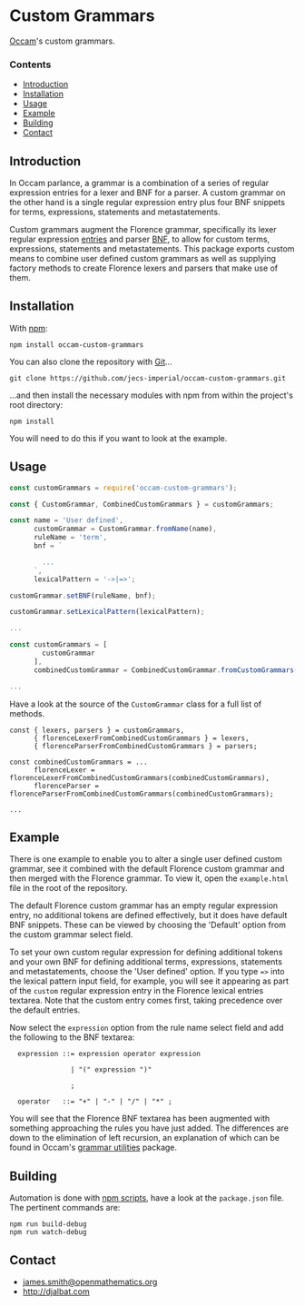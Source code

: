 # Custom Grammars

[Occam](https://github.com/jecs-imperial/occam)'s custom grammars.

### Contents

- [Introduction](#introduction)
- [Installation](#installation)
- [Usage](#usage)
- [Example](#example)
- [Building](#building)
- [Contact](#contact)

## Introduction

In Occam parlance, a grammar is a combination of a series of regular expression entries for a lexer and BNF for a parser. A custom grammar on the other hand is a single regular expression entry plus four BNF snippets for terms, expressions, statements and metastatements.

Custom grammars augment the Florence grammar, specifically its lexer regular expression [entries](https://raw.githubusercontent.com/occam-proof-assistant/Lexers/master/es6/florence/entries.js) and parser [BNF](https://raw.githubusercontent.com/occam-proof-assistant/Parsers/master/es6/florence/bnf.js), to allow for custom terms, expressions, statements and metastatements. This package exports custom means to combine user defined custom grammars as well as supplying factory methods to create Florence lexers and parsers that make use of them.

## Installation

With [npm](https://www.npmjs.com/):

    npm install occam-custom-grammars

You can also clone the repository with [Git](https://git-scm.com/)...

    git clone https://github.com/jecs-imperial/occam-custom-grammars.git

...and then install the necessary modules with npm from within the project's root directory:

    npm install

You will need to do this if you want to look at the example.

## Usage

```js
const customGrammars = require('occam-custom-grammars');

const { CustomGrammar, CombinedCustomGrammars } = customGrammars;

const name = 'User defined',
      customGrammar = CustomGrammar.fromName(name),
      ruleName = 'term',
      bnf = `

        ...
      `,
      lexicalPattern = '->|=>';

customGrammar.setBNF(ruleName, bnf);

customGrammar.setLexicalPattern(lexicalPattern);

...

const customGrammars = [
        customGrammar
      ],
      combinedCustomGrammar = CombinedCustomGrammar.fromCustomGrammars(customGrammars);

...
```
Have a look at the source of the `CustomGrammar` class for a full list of methods.
```
const { lexers, parsers } = customGrammars,
      { florenceLexerFromCombinedCustomGrammars } = lexers,
      { florenceParserFromCombinedCustomGrammars } = parsers;

const combinedCustomGrammars = ...
      florenceLexer = florenceLexerFromCombinedCustomGrammars(combinedCustomGrammars),
      florenceParser = florenceParserFromCombinedCustomGrammars(combinedCustomGrammars);

...
```

## Example

There is one example to enable you to alter a single user defined custom grammar, see it combined with the default Florence custom grammar and then merged with the Florence grammar. To view it, open the `example.html` file in the root of the repository.

The default Florence custom grammar has an empty regular expression entry, no additional tokens are defined effectively, but it does have default BNF snippets. These can be viewed by choosing the 'Default' option from the custom grammar select field.

To set your own custom regular expression for defining additional tokens and your own BNF for defining additional terms, expressions, statements  and metastatements, choose the 'User defined' option. If you type `=>` into the lexical pattern input field, for example, you will see it appearing as part of the `custom` regular expression entry in the Florence lexical entries textarea. Note that the custom entry comes first, taking precedence over the default entries.

Now select the `expression` option from the rule name select field and add the following to the BNF textarea:

```
  expression ::= expression operator expression

               | "(" expression ")"

               ;

  operator   ::= "+" | "-" | "/" | "*" ;
```
You will see that the Florence BNF textarea has been augmented with something approaching the rules you have just added. The differences are down to the elimination of left recursion, an explanation of which can be found in Occam's [grammar utilities](https://github.com/jecs-imperial/occam-grammar-utilities) package.

## Building

Automation is done with [npm scripts](https://docs.npmjs.com/misc/scripts), have a look at the `package.json` file. The pertinent commands are:

    npm run build-debug
    npm run watch-debug

## Contact

* james.smith@openmathematics.org
* http://djalbat.com
